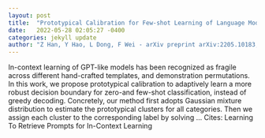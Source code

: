 ```yaml
---
layout: post
title:  "Prototypical Calibration for Few-shot Learning of Language Models"
date:   2022-05-28 02:05:27 -0400
categories: jekyll update
author: "Z Han, Y Hao, L Dong, F Wei - arXiv preprint arXiv:2205.10183, 2022"
---
```

In-context learning of GPT-like models has been recognized as fragile across different hand-crafted templates, and demonstration permutations. In this work, we propose prototypical calibration to adaptively learn a more robust decision boundary for zero-and few-shot classification, instead of greedy decoding. Concretely, our method first adopts Gaussian mixture distribution to estimate the prototypical clusters for all categories. Then we assign each cluster to the corresponding label by solving … Cites: ‪Learning To Retrieve Prompts for In-Context Learning‬